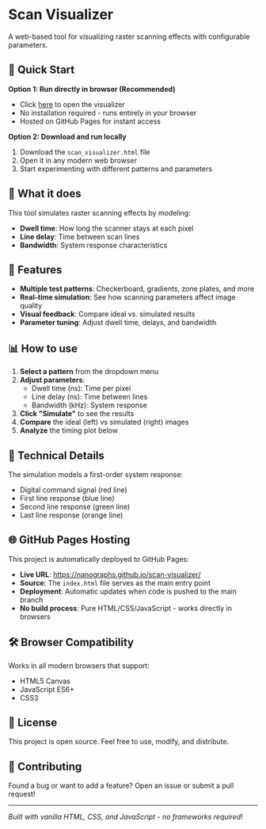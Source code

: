 # Scan Visualizer

A web-based tool for visualizing raster scanning effects with configurable parameters.

## 🚀 Quick Start

**Option 1: Run directly in browser (Recommended)**
- Click [here](https://nanographs.github.io/scan-visualizer/) to open the visualizer
- No installation required - runs entirely in your browser
- Hosted on GitHub Pages for instant access

**Option 2: Download and run locally**
1. Download the `scan_visualizer.html` file
2. Open it in any modern web browser
3. Start experimenting with different patterns and parameters

## 🎯 What it does

This tool simulates raster scanning effects by modeling:
- **Dwell time**: How long the scanner stays at each pixel
- **Line delay**: Time between scan lines
- **Bandwidth**: System response characteristics

## 🎨 Features

- **Multiple test patterns**: Checkerboard, gradients, zone plates, and more
- **Real-time simulation**: See how scanning parameters affect image quality
- **Visual feedback**: Compare ideal vs. simulated results
- **Parameter tuning**: Adjust dwell time, delays, and bandwidth

## 📊 How to use

1. **Select a pattern** from the dropdown menu
2. **Adjust parameters**:
   - Dwell time (ns): Time per pixel
   - Line delay (ns): Time between lines  
   - Bandwidth (kHz): System response
3. **Click "Simulate"** to see the results
4. **Compare** the ideal (left) vs simulated (right) images
5. **Analyze** the timing plot below

## 🔬 Technical Details

The simulation models a first-order system response:
- Digital command signal (red line)
- First line response (blue line)  
- Second line response (green line)
- Last line response (orange line)

## 🌐 GitHub Pages Hosting

This project is automatically deployed to GitHub Pages:
- **Live URL**: https://nanographs.github.io/scan-visualizer/
- **Source**: The `index.html` file serves as the main entry point
- **Deployment**: Automatic updates when code is pushed to the main branch
- **No build process**: Pure HTML/CSS/JavaScript - works directly in browsers

## 🛠️ Browser Compatibility

Works in all modern browsers that support:
- HTML5 Canvas
- JavaScript ES6+
- CSS3

## 📝 License

This project is open source. Feel free to use, modify, and distribute.

## 🤝 Contributing

Found a bug or want to add a feature? Open an issue or submit a pull request!

---

*Built with vanilla HTML, CSS, and JavaScript - no frameworks required!*
